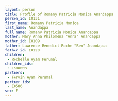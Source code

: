 ```yaml
---
layout: person
title: Profile of Romany Patricia Monica Anandappa
person_id: I0131
first_name: Romany Patricia Monica
last_name: Anandappa
full_name: Romany Patricia Monica Anandappa
mother: Mary Anna Philomena "Anna" Anandappa
mother_id: I0109
father: Lawrence Benedict Roche "Ben" Anandappa
father_id: I0129
children:
 - Rochelle Ayam Perumal
children_ids:
 - I500003
partners:
 - Fervin Ayam Perumal
partner_ids:
 - I0506
sex: F
---
```


